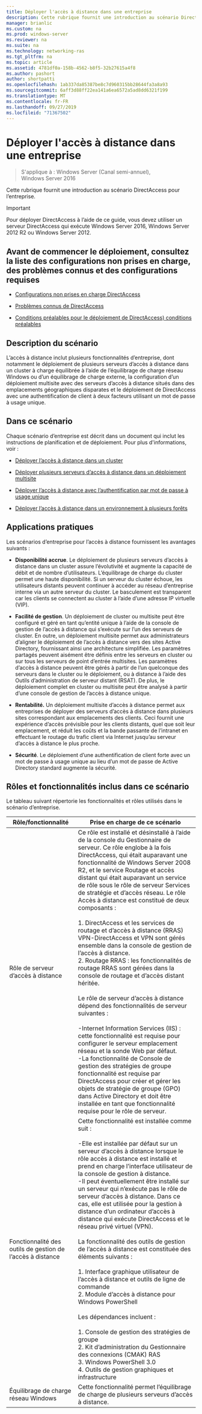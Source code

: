 ```yaml
---
title: Déployer l'accès à distance dans une entreprise
description: Cette rubrique fournit une introduction au scénario DirectAccess dans Windows Server 2016 pour l’entreprise.
manager: brianlic
ms.custom: na
ms.prod: windows-server
ms.reviewer: na
ms.suite: na
ms.technology: networking-ras
ms.tgt_pltfrm: na
ms.topic: article
ms.assetid: 4781df0a-158b-4562-b8f5-32b27615a4f8
ms.author: pashort
author: shortpatti
ms.openlocfilehash: 1ab337da85387be8c7d960315bb28644fa3a8a93
ms.sourcegitcommit: 6aff3d88ff22ea141a6ea6572a5ad8dd6321f199
ms.translationtype: MT
ms.contentlocale: fr-FR
ms.lasthandoff: 09/27/2019
ms.locfileid: "71367502"
---
```

# <a name="deploy-remote-access-in-an-enterprise"></a>Déployer l'accès à distance dans une entreprise

>S'applique à : Windows Server (Canal semi-annuel), Windows Server 2016

Cette rubrique fournit une introduction au scénario DirectAccess pour l’entreprise.  
  
  
> [!IMPORTANT]  
> Pour déployer DirectAccess à l’aide de ce guide, vous devez utiliser un serveur DirectAccess qui exécute Windows Server 2016, Windows Server 2012 R2 ou Windows Server 2012.  
  
## <a name="before-you-begin-deploying-see-the-list-of-unsupported-configurations-known-issues-and-prerequisites"></a>Avant de commencer le déploiement, consultez la liste des configurations non prises en charge, des problèmes connus et des configurations requises  
  
-   [Configurations non prises en charge DirectAccess](https://technet.microsoft.com/windows-server-docs/networking/remote-access/directaccess/directaccess-unsupported-configurations)  
  
-   [Problèmes connus de DirectAccess](https://technet.microsoft.com/windows-server-docs/networking/remote-access/directaccess/directaccess-known-issues)  
  
-   [Conditions préalables pour le déploiement de DirectAccess) conditions préalables](https://technet.microsoft.com/windows-server-docs/networking/remote-access/directaccess/prerequisites-for-deploying-directaccess)  
  
## <a name="BKMK_OVER"></a>Description du scénario  
L’accès à distance inclut plusieurs fonctionnalités d’entreprise, dont notamment le déploiement de plusieurs serveurs d’accès à distance dans un cluster à charge équilibrée à l’aide de l’équilibrage de charge réseau Windows ou d’un équilibrage de charge externe, la configuration d’un déploiement multisite avec des serveurs d’accès à distance situés dans des emplacements géographiques disparates et le déploiement de DirectAccess avec une authentification de client à deux facteurs utilisant un mot de passe à usage unique.  
  
## <a name="in-this-scenario"></a>Dans ce scénario  
Chaque scénario d’entreprise est décrit dans un document qui inclut les instructions de planification et de déploiement. Pour plus d'informations, voir :  
  
-   [Déployer l’accès à distance dans un cluster](cluster/Deploy-Remote-Access-In-Cluster.md)  
  
-   [Déployer plusieurs serveurs d’accès à distance dans un déploiement multisite](multisite/Deploy-Multiple-Remote-Access-Servers-in-a-Multisite-Deployment.md)  
  
-   [Déployer l’accès à distance avec l’authentification par mot de passe à usage unique](otp/Deploy-RA-OTP.md)  
  
-   [Déployer l’accès à distance dans un environnement à plusieurs forêts](multi-forest/Deploy-Remote-Access-in-a-Multi-Forest-Environment.md)  
  
## <a name="BKMK_APP"></a>Applications pratiques  
Les scénarios d’entreprise pour l’accès à distance fournissent les avantages suivants :  
  
-   **Disponibilité accrue**. Le déploiement de plusieurs serveurs d’accès à distance dans un cluster assure l’évolutivité et augmente la capacité de débit et de nombre d’utilisateurs. L’équilibrage de charge du cluster permet une haute disponibilité. Si un serveur du cluster échoue, les utilisateurs distants peuvent continuer à accéder au réseau d’entreprise interne via un autre serveur du cluster. Le basculement est transparent car les clients se connectent au cluster à l’aide d’une adresse IP virtuelle (VIP).  
  
-   **Facilité de gestion**. Un déploiement de cluster ou multisite peut être configuré et géré en tant qu’entité unique à l’aide de la console de gestion de l’accès à distance qui s’exécute sur l’un des serveurs de cluster. En outre, un déploiement multisite permet aux administrateurs d’aligner le déploiement de l’accès à distance vers des sites Active Directory, fournissant ainsi une architecture simplifiée. Les paramètres partagés peuvent aisément être définis entre les serveurs en cluster ou sur tous les serveurs de point d’entrée multisites. Les paramètres d’accès à distance peuvent être gérés à partir de l’un quelconque des serveurs dans le cluster ou le déploiement, ou à distance à l’aide des Outils d’administration de serveur distant (RSAT). De plus, le déploiement complet en cluster ou multisite peut être analysé à partir d’une console de gestion de l’accès à distance unique.  
  
-   **Rentabilité.** Un déploiement multisite d’accès à distance permet aux entreprises de déployer des serveurs d’accès à distance dans plusieurs sites correspondant aux emplacements des clients. Ceci fournit une expérience d’accès prévisible pour les clients distants, quel que soit leur emplacement, et réduit les coûts et la bande passante de l’intranet en effectuant le routage du trafic client via Internet jusqu’au serveur d’accès à distance le plus proche.  
  
-   **Sécurité**. Le déploiement d’une authentification de client forte avec un mot de passe à usage unique au lieu d’un mot de passe de Active Directory standard augmente la sécurité.  
  
## <a name="BKMK_NEW"></a>Rôles et fonctionnalités inclus dans ce scénario  
Le tableau suivant répertorie les fonctionnalités et rôles utilisés dans le scénario d’entreprise.  
  
|Rôle/fonctionnalité|Prise en charge de ce scénario|  
|---------|-----------------|  
|Rôle de serveur d’accès à distance|Ce rôle est installé et désinstallé à l’aide de la console du Gestionnaire de serveur. Ce rôle englobe à la fois DirectAccess, qui était auparavant une fonctionnalité de Windows Server 2008 R2, et le service Routage et accès distant qui était auparavant un service de rôle sous le rôle de serveur Services de stratégie et d’accès réseau. Le rôle Accès à distance est constitué de deux composants :<br /><br />1.  DirectAccess et les services de routage et d’accès à distance (RRAS) VPN-DirectAccess et VPN sont gérés ensemble dans la console de gestion de l’accès à distance.<br />2.  Routage RRAS : les fonctionnalités de routage RRAS sont gérées dans la console de routage et d’accès distant héritée.<br /><br />Le rôle de serveur d’accès à distance dépend des fonctionnalités de serveur suivantes :<br /><br />-Internet Information Services (IIS) : cette fonctionnalité est requise pour configurer le serveur emplacement réseau et la sonde Web par défaut.<br />-La fonctionnalité de Console de gestion des stratégies de groupe fonctionnalité est requise par DirectAccess pour créer et gérer les objets de stratégie de groupe (GPO) dans Active Directory et doit être installée en tant que fonctionnalité requise pour le rôle de serveur.|  
|Fonctionnalité des outils de gestion de l’accès à distance|Cette fonctionnalité est installée comme suit :<br /><br />-Elle est installée par défaut sur un serveur d’accès à distance lorsque le rôle accès à distance est installé et prend en charge l’interface utilisateur de la console de gestion à distance.<br />-Il peut éventuellement être installé sur un serveur qui n’exécute pas le rôle de serveur d’accès à distance. Dans ce cas, elle est utilisée pour la gestion à distance d’un ordinateur d’accès à distance qui exécute DirectAccess et le réseau privé virtuel (VPN).<br /><br />La fonctionnalité des outils de gestion de l’accès à distance est constituée des éléments suivants :<br /><br />1.  Interface graphique utilisateur de l’accès à distance et outils de ligne de commande<br />2.  Module d’accès à distance pour Windows PowerShell<br /><br />Les dépendances incluent :<br /><br />1.  Console de gestion des stratégies de groupe<br />2.  Kit d’administration du Gestionnaire des connexions (CMAK) RAS<br />3.  Windows PowerShell 3.0<br />4.  Outils de gestion graphiques et infrastructure|  
|Équilibrage de charge réseau Windows|Cette fonctionnalité permet l’équilibrage de charge de plusieurs serveurs d’accès à distance.|  
  

  


